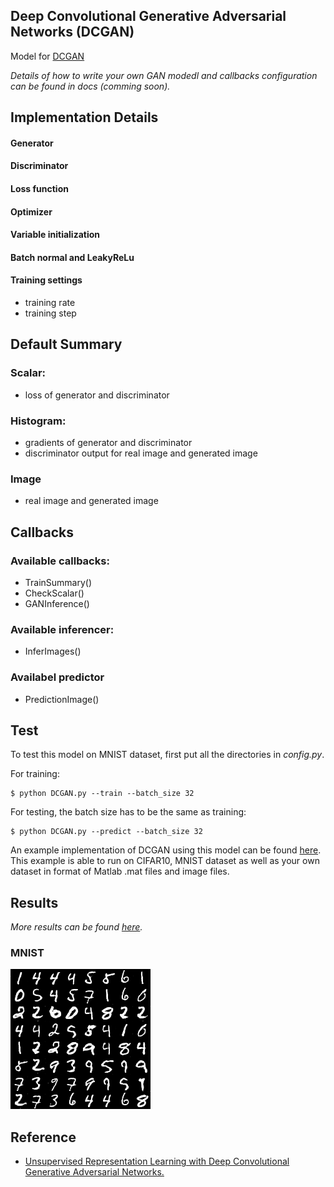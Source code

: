 ## Deep Convolutional Generative Adversarial Networks (DCGAN)

Model for [DCGAN](https://arxiv.org/abs/1511.06434)

*Details of how to write your own GAN modedl and callbacks configuration can be found in docs (comming soon).*

## Implementation Details
#### Generator

#### Discriminator

#### Loss function

#### Optimizer

#### Variable initialization

#### Batch normal and LeakyReLu

#### Training settings
- training rate
- training step

## Default Summary
### Scalar:
- loss of generator and discriminator

### Histogram:
- gradients of generator and discriminator
- discriminator output for real image and generated image

### Image
- real image and generated image

## Callbacks

### Available callbacks:

- TrainSummary()
- CheckScalar()
- GANInference()
 
### Available inferencer:
- InferImages()

### Availabel predictor
- PredictionImage()

## Test 
To test this model on MNIST dataset, first put all the directories in *config.py*.

For training:

	$ python DCGAN.py --train --batch_size 32
	
For testing, the batch size has to be the same as training:

	$ python DCGAN.py --predict --batch_size 32
	

An example implementation of DCGAN using this model can be found [here](https://github.com/conan7882/tensorflow-DCGAN). This example is able to run on CIFAR10, MNIST dataset as well as your own dataset in format of Matlab .mat files and image files.

## Results
*More results can be found [here](https://github.com/conan7882/tensorflow-DCGAN).*
### MNIST

![MNIST_result1](fig/mnist_result.png)


## Reference 
- [Unsupervised Representation Learning with Deep Convolutional Generative Adversarial Networks.](https://arxiv.org/abs/1511.06434)



